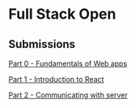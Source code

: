 # Full Stack Open

## Submissions

[Part 0 - Fundamentals of Web apps](https://github.com/Anthony-Phillip-Collins/fso/tree/master/Part%200)

[Part 1 - Introduction to React](https://github.com/Anthony-Phillip-Collins/fso/tree/master/part1)

[Part 2 - Communicating with server](https://github.com/Anthony-Phillip-Collins/fso/tree/master/part2)
